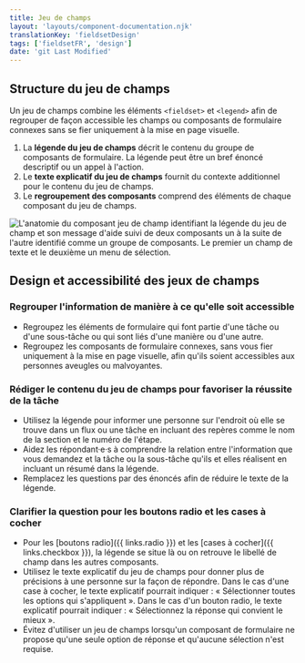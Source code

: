 ```yaml
---
title: Jeu de champs
layout: 'layouts/component-documentation.njk'
translationKey: 'fieldsetDesign'
tags: ['fieldsetFR', 'design']
date: 'git Last Modified'
---
```


## Structure du jeu de champs

Un jeu de champs combine les éléments `<fieldset>` et `<legend>` afin de regrouper de façon accessible les champs ou composants de formulaire connexes sans se fier uniquement à la mise en page visuelle.

<ol class="anatomy-list">
  <li>La <strong>légende du jeu de champs</strong> décrit le contenu du groupe de composants de formulaire. La légende peut être un bref énoncé descriptif ou un appel à l'action.</li>
  <li>Le <strong>texte explicatif du jeu de champs</strong> fournit du contexte additionnel pour le contenu du jeu de champs.</li>
  <li>Le <strong>regroupement des composants</strong> comprend des éléments de chaque composant du jeu de champs.</li>
</ol>

<img class="b-sm b-default p-300" src="/images/fr/components/anatomy/gcds-fieldset-anatomy.svg" alt="L'anatomie du composant jeu de champ identifiant la légende du jeu de champ et son message d'aide suivi de deux composants un à la suite de l'autre identifié comme un groupe de composants. Le premier un champ de texte et le deuxième un menu de sélection."/>

## Design et accessibilité des jeux de champs

### Regrouper l'information de manière à ce qu'elle soit accessible

- Regroupez les éléments de formulaire qui font partie d'une tâche ou d'une sous-tâche ou qui sont liés d'une manière ou d'une autre.
- Regroupez les composants de formulaire connexes, sans vous fier uniquement à la mise en page visuelle, afin qu'ils soient accessibles aux personnes aveugles ou malvoyantes.

### Rédiger le contenu du jeu de champs pour favoriser la réussite de la tâche

- Utilisez la légende pour informer une personne sur l'endroit où elle se trouve dans un flux ou une tâche en incluant des repères comme le nom de la section et le numéro de l'étape.
- Aidez les répondant·e·s à comprendre la relation entre l'information que vous demandez et la tâche ou la sous-tâche qu'ils et elles réalisent en incluant un résumé dans la légende.
- Remplacez les questions par des énoncés afin de réduire le texte de la légende.

### Clarifier la question pour les boutons radio et les cases à cocher

- Pour les [boutons radio]({{ links.radio }}) et les [cases à cocher]({{ links.checkbox }}), la légende se situe là ou on retrouve le libellé de champ dans les autres composants.
- Utilisez le texte explicatif du jeu de champs pour donner plus de précisions à une personne sur la façon de répondre. Dans le cas d'une case à cocher, le texte explicatif pourrait indiquer : « Sélectionner toutes les options qui s'appliquent ». Dans le cas d'un bouton radio, le texte explicatif pourrait indiquer : « Sélectionnez la réponse qui convient le mieux ».
- Évitez d'utiliser un jeu de champs lorsqu'un composant de formulaire ne propose qu'une seule option de réponse et qu'aucune sélection n'est requise.
